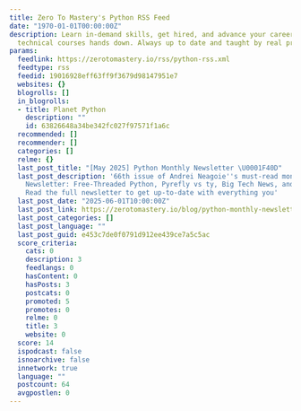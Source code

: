```yaml
---
title: Zero To Mastery's Python RSS Feed
date: "1970-01-01T00:00:00Z"
description: Learn in-demand skills, get hired, and advance your career. Best online
  technical courses hands down. Always up to date and taught by real professionals.
params:
  feedlink: https://zerotomastery.io/rss/python-rss.xml
  feedtype: rss
  feedid: 19016928eff63ff9f3679d98147951e7
  websites: {}
  blogrolls: []
  in_blogrolls:
  - title: Planet Python
    description: ""
    id: 63826648a34be342fc027f97571f1a6c
  recommended: []
  recommender: []
  categories: []
  relme: {}
  last_post_title: "[May 2025] Python Monthly Newsletter \U0001F40D"
  last_post_description: '66th issue of Andrei Neagoie''s must-read monthly Python
    Newsletter: Free-Threaded Python, Pyrefly vs ty, Big Tech News, and much more.
    Read the full newsletter to get up-to-date with everything you'
  last_post_date: "2025-06-01T10:00:00Z"
  last_post_link: https://zerotomastery.io/blog/python-monthly-newsletter-may-2025/?utm_source=python-rss-feed
  last_post_categories: []
  last_post_language: ""
  last_post_guid: e453c7de0f0791d912ee439ce7a5c5ac
  score_criteria:
    cats: 0
    description: 3
    feedlangs: 0
    hasContent: 0
    hasPosts: 3
    postcats: 0
    promoted: 5
    promotes: 0
    relme: 0
    title: 3
    website: 0
  score: 14
  ispodcast: false
  isnoarchive: false
  innetwork: true
  language: ""
  postcount: 64
  avgpostlen: 0
---
```

